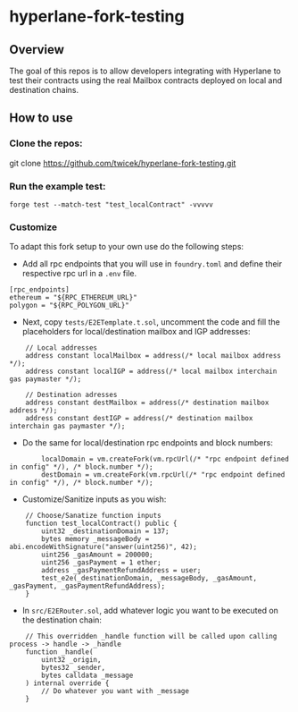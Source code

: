 # hyperlane-fork-testing

## Overview

The goal of this repos is to allow developers integrating with Hyperlane to test their contracts using the real Mailbox contracts deployed on local and destination chains.

## How to use

### Clone the repos:

git clone https://github.com/twicek/hyperlane-fork-testing.git

### Run the example test:
```
forge test --match-test "test_localContract" -vvvvv
```

### Customize

To adapt this fork setup to your own use do the following steps:
- Add all rpc endpoints that you will use in `foundry.toml` and define their respective rpc url in a `.env` file.
```
[rpc_endpoints]
ethereum = "${RPC_ETHEREUM_URL}"
polygon = "${RPC_POLYGON_URL}"
```
- Next, copy `tests/E2ETemplate.t.sol`, uncomment the code and fill the placeholders for local/destination mailbox and IGP addresses:
```solidity
    // Local addresses
    address constant localMailbox = address(/* local mailbox address */);
    address constant localIGP = address(/* local mailbox interchain gas paymaster */);

    // Destination adresses
    address constant destMailbox = address(/* destination mailbox address */);
    address constant destIGP = address(/* destination mailbox interchain gas paymaster */);
```
- Do the same for local/destination rpc endpoints and block numbers:
```solidity
        localDomain = vm.createFork(vm.rpcUrl(/* "rpc endpoint defined in config" */), /* block.number */);
        destDomain = vm.createFork(vm.rpcUrl(/* "rpc endpoint defined in config" */), /* block.number */);
```
- Customize/Sanitize inputs as you wish:
```solidity
    // Choose/Sanatize function inputs
    function test_localContract() public {
        uint32 _destinationDomain = 137;
        bytes memory _messageBody = abi.encodeWithSignature("answer(uint256)", 42);
        uint256 _gasAmount = 200000;
        uint256 _gasPayment = 1 ether;
        address _gasPaymentRefundAddress = user;
        test_e2e(_destinationDomain, _messageBody, _gasAmount, _gasPayment, _gasPaymentRefundAddress);
    }
```
- In `src/E2ERouter.sol`, add whatever logic you want to be executed on the destination chain:
```solidity
    // This overridden _handle function will be called upon calling process -> handle -> _handle
    function _handle(
        uint32 _origin,
        bytes32 _sender,
        bytes calldata _message
    ) internal override {
        // Do whatever you want with _message
    }
```